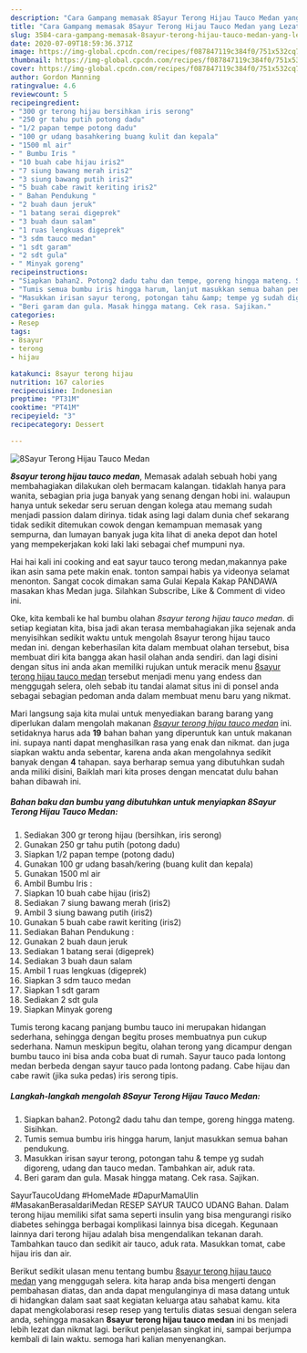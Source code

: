 ```yaml
---
description: "Cara Gampang memasak 8Sayur Terong Hijau Tauco Medan yang Lezat"
title: "Cara Gampang memasak 8Sayur Terong Hijau Tauco Medan yang Lezat"
slug: 3584-cara-gampang-memasak-8sayur-terong-hijau-tauco-medan-yang-lezat
date: 2020-07-09T18:59:36.371Z
image: https://img-global.cpcdn.com/recipes/f087847119c384f0/751x532cq70/8sayur-terong-hijau-tauco-medan-foto-resep-utama.jpg
thumbnail: https://img-global.cpcdn.com/recipes/f087847119c384f0/751x532cq70/8sayur-terong-hijau-tauco-medan-foto-resep-utama.jpg
cover: https://img-global.cpcdn.com/recipes/f087847119c384f0/751x532cq70/8sayur-terong-hijau-tauco-medan-foto-resep-utama.jpg
author: Gordon Manning
ratingvalue: 4.6
reviewcount: 5
recipeingredient:
- "300 gr terong hijau bersihkan iris serong"
- "250 gr tahu putih potong dadu"
- "1/2 papan tempe potong dadu"
- "100 gr udang basahkering buang kulit dan kepala"
- "1500 ml air"
- " Bumbu Iris "
- "10 buah cabe hijau iris2"
- "7 siung bawang merah iris2"
- "3 siung bawang putih iris2"
- "5 buah cabe rawit keriting iris2"
- " Bahan Pendukung "
- "2 buah daun jeruk"
- "1 batang serai digeprek"
- "3 buah daun salam"
- "1 ruas lengkuas digeprek"
- "3 sdm tauco medan"
- "1 sdt garam"
- "2 sdt gula"
- " Minyak goreng"
recipeinstructions:
- "Siapkan bahan2. Potong2 dadu tahu dan tempe, goreng hingga mateng. Sisihkan."
- "Tumis semua bumbu iris hingga harum, lanjut masukkan semua bahan pendukung."
- "Masukkan irisan sayur terong, potongan tahu &amp; tempe yg sudah digoreng, udang dan tauco medan. Tambahkan air, aduk rata."
- "Beri garam dan gula. Masak hingga matang. Cek rasa. Sajikan."
categories:
- Resep
tags:
- 8sayur
- terong
- hijau

katakunci: 8sayur terong hijau 
nutrition: 167 calories
recipecuisine: Indonesian
preptime: "PT31M"
cooktime: "PT41M"
recipeyield: "3"
recipecategory: Dessert

---
```



![8Sayur Terong Hijau Tauco Medan](https://img-global.cpcdn.com/recipes/f087847119c384f0/751x532cq70/8sayur-terong-hijau-tauco-medan-foto-resep-utama.jpg)

<b><i>8sayur terong hijau tauco medan</i></b>, Memasak adalah sebuah hobi yang membahagiakan dilakukan oleh bermacam kalangan. tidaklah hanya para wanita, sebagian pria juga banyak yang senang dengan hobi ini. walaupun hanya untuk sekedar seru seruan dengan kolega atau memang sudah menjadi passion dalam dirinya. tidak asing lagi dalam dunia chef sekarang tidak sedikit ditemukan cowok dengan kemampuan memasak yang sempurna, dan lumayan banyak juga kita lihat di aneka depot dan hotel yang mempekerjakan koki laki laki sebagai chef mumpuni nya.

Hai hai kali ini cooking and eat sayur tauco terong medan,makannya pake ikan asin sama pete makin enak. tonton sampai habis ya videonya selamat menonton. Sangat cocok dimakan sama Gulai Kepala Kakap PANDAWA masakan khas Medan juga. Silahkan Subscribe, Like &amp; Comment di video ini.

Oke, kita kembali ke hal bumbu olahan <i>8sayur terong hijau tauco medan</i>. di setiap kegiatan kita, bisa jadi akan terasa membahagiakan jika sejenak anda menyisihkan sedikit waktu untuk mengolah 8sayur terong hijau tauco medan ini. dengan keberhasilan kita dalam membuat olahan tersebut, bisa membuat diri kita bangga akan hasil olahan anda sendiri. dan lagi disini dengan situs ini anda akan memiliki rujukan untuk meracik menu <u>8sayur terong hijau tauco medan</u> tersebut menjadi menu yang endess dan menggugah selera, oleh sebab itu tandai alamat situs ini di ponsel anda sebagai sebagian pedoman anda dalam membuat menu baru yang nikmat.


Mari langsung saja kita mulai untuk menyediakan barang barang yang diperlukan dalam mengolah makanan <u><i>8sayur terong hijau tauco medan</i></u> ini. setidaknya harus ada <b>19</b> bahan bahan yang diperuntuk kan untuk makanan ini. supaya nanti dapat menghasilkan rasa yang enak dan nikmat. dan juga siapkan waktu anda sebentar, karena anda akan mengolahnya sedikit banyak dengan <b>4</b> tahapan. saya berharap semua yang dibutuhkan sudah anda miliki disini, Baiklah mari kita proses dengan mencatat dulu bahan bahan dibawah ini.

<!--inarticleads1-->

##### Bahan baku dan bumbu yang dibutuhkan untuk menyiapkan 8Sayur Terong Hijau Tauco Medan:

1. Sediakan 300 gr terong hijau (bersihkan, iris serong)
1. Gunakan 250 gr tahu putih (potong dadu)
1. Siapkan 1/2 papan tempe (potong dadu)
1. Gunakan 100 gr udang basah/kering (buang kulit dan kepala)
1. Gunakan 1500 ml air
1. Ambil  Bumbu Iris :
1. Siapkan 10 buah cabe hijau (iris2)
1. Sediakan 7 siung bawang merah (iris2)
1. Ambil 3 siung bawang putih (iris2)
1. Gunakan 5 buah cabe rawit keriting (iris2)
1. Sediakan  Bahan Pendukung :
1. Gunakan 2 buah daun jeruk
1. Sediakan 1 batang serai (digeprek)
1. Sediakan 3 buah daun salam
1. Ambil 1 ruas lengkuas (digeprek)
1. Siapkan 3 sdm tauco medan
1. Siapkan 1 sdt garam
1. Sediakan 2 sdt gula
1. Siapkan  Minyak goreng


Tumis terong kacang panjang bumbu tauco ini merupakan hidangan sederhana, sehingga dengan begitu proses membuatnya pun cukup sederhana. Namun meskipun begitu, olahan terong yang dicampur dengan bumbu tauco ini bisa anda coba buat di rumah. Sayur tauco pada lontong medan berbeda dengan sayur tauco pada lontong padang. Cabe hijau dan cabe rawit (jika suka pedas) iris serong tipis. 

<!--inarticleads2-->

##### Langkah-langkah mengolah 8Sayur Terong Hijau Tauco Medan:

1. Siapkan bahan2. Potong2 dadu tahu dan tempe, goreng hingga mateng. Sisihkan.
1. Tumis semua bumbu iris hingga harum, lanjut masukkan semua bahan pendukung.
1. Masukkan irisan sayur terong, potongan tahu &amp; tempe yg sudah digoreng, udang dan tauco medan. Tambahkan air, aduk rata.
1. Beri garam dan gula. Masak hingga matang. Cek rasa. Sajikan.


SayurTaucoUdang #HomeMade #DapurMamaUlin #MasakanBerasaldariMedan RESEP SAYUR TAUCO UDANG Bahan. Dalam terong hijau memiliki sifat sama seperti insulin yang bisa mengurangi risiko diabetes sehingga berbagai komplikasi lainnya bisa dicegah. Kegunaan lainnya dari terong hijau adalah bisa mengendalikan tekanan darah. Tambahkan tauco dan sedikit air tauco, aduk rata. Masukkan tomat, cabe hijau iris dan air. 

Berikut sedikit ulasan menu tentang bumbu <u>8sayur terong hijau tauco medan</u> yang menggugah selera. kita harap anda bisa mengerti dengan pembahasan diatas, dan anda dapat mengulanginya di masa datang untuk di hidangkan dalam saat saat kegiatan keluarga atau sahabat kamu. kita dapat mengkolaborasi resep resep yang tertulis diatas sesuai dengan selera anda, sehingga masakan <b>8sayur terong hijau tauco medan</b> ini bs menjadi lebih lezat dan nikmat lagi. berikut penjelasan singkat ini, sampai berjumpa kembali di lain waktu. semoga hari kalian menyenangkan.
